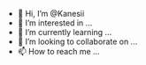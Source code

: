 - 👋 Hi, I’m @Kanesii
- 👀 I’m interested in ...
- 🌱 I’m currently learning ...
- 💞️ I’m looking to collaborate on ...
- 📫 How to reach me ...

<!---
Kanesii/Kanesii is a ✨ special ✨ repository because its `README.md` (this file) appears on your GitHub profile.
You can click the Preview link to take a look at your changes.
--->
